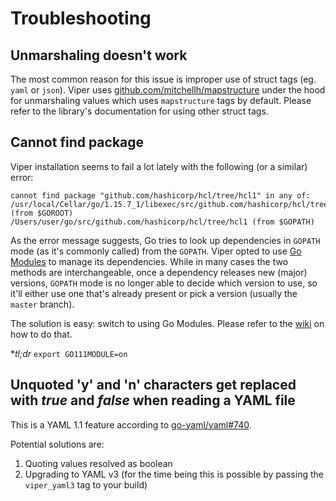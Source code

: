 # Troubleshooting

## Unmarshaling doesn't work

The most common reason for this issue is improper use of struct tags (eg. `yaml` or `json`). Viper uses [github.com/mitchellh/mapstructure](https://github.com/mitchellh/mapstructure) under the hood for unmarshaling values which uses `mapstructure` tags by default. Please refer to the library's documentation for using other struct tags.

## Cannot find package

Viper installation seems to fail a lot lately with the following (or a similar) error:

```
cannot find package "github.com/hashicorp/hcl/tree/hcl1" in any of:
/usr/local/Cellar/go/1.15.7_1/libexec/src/github.com/hashicorp/hcl/tree/hcl1 (from $GOROOT)
/Users/user/go/src/github.com/hashicorp/hcl/tree/hcl1 (from $GOPATH)
```

As the error message suggests, Go tries to look up dependencies in `GOPATH` mode (as it's commonly called) from the `GOPATH`.
Viper opted to use [Go Modules](https://github.com/golang/go/wiki/Modules) to manage its dependencies. While in many cases the two methods are interchangeable, once a dependency releases new (major) versions, `GOPATH` mode is no longer able to decide which version to use, so it'll either use one that's already present or pick a version (usually the `master` branch).

The solution is easy: switch to using Go Modules.
Please refer to the [wiki](https://github.com/golang/go/wiki/Modules) on how to do that.

**tl;dr* `export GO111MODULE=on`

## Unquoted 'y' and 'n' characters get replaced with _true_ and _false_ when reading a YAML file

This is a YAML 1.1 feature according to [go-yaml/yaml#740](https://github.com/go-yaml/yaml/issues/740).

Potential solutions are:

1. Quoting values resolved as boolean
1. Upgrading to YAML v3 (for the time being this is possible by passing the `viper_yaml3` tag to your build)
